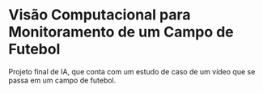 # Visão Computacional para Monitoramento de um Campo de Futebol

Projeto final de IA, que conta com um estudo de caso de um vídeo que se passa em um campo de futebol.